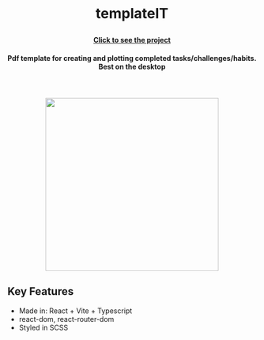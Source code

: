 <h1 align="center">
  <br>
  <p>templateIT</p>
<h4 align="center"> <a href="https://stellular-croquembouche-3fbfa6.netlify.app/" target="_blank">Click to see the project</a></h4>
  <h4 align="center">Pdf template for creating and plotting completed tasks/challenges/habits. Best on the desktop

</h4>
  <br>
  <h4 align="center">
   <img src="https://github.com/user-attachments/assets/63361751-e185-4357-92c9-de14288127c7" width="350" h="auto"/>
    </h4>
</h1>
 

## Key Features

* Made in: React + Vite + Typescript
* react-dom, react-router-dom
* Styled in SCSS
